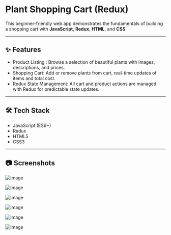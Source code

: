 # Plant Shopping Cart (Redux)

This beginner-friendly web app demonstrates the fundamentals of building a shopping cart with **JavaScript**, **Redux**, **HTML**, and **CSS**

---

## ✨ Features

-  Product Listing : Browse a selection of beautiful plants with images, descriptions, and prices.
-  Shopping Cart: Add or remove plants from cart, real-time updates of items and total cost.
-  Redux State Management: All cart and product actions are managed with Redux for predictable state updates.

---

## 🛠️ Tech Stack

- JavaScript (ES6+)
- Redux
- HTML5
- CSS3

---

## 📷 Screenshots

![image](https://github.com/user-attachments/assets/e28ea247-98ca-40be-9c9b-f241bf05a7ef)

![image](https://github.com/user-attachments/assets/89f9942a-fa0a-4363-a337-c8dbbc1edcd7)

![image](https://github.com/user-attachments/assets/bec3d8d6-16bf-40a0-a9e8-35f76bc64268)

![image](https://github.com/user-attachments/assets/708d9d5c-ca54-4699-90d9-129f54be4148)

![image](https://github.com/user-attachments/assets/1e425f7d-c6e7-4aef-a05a-78da21f59158)

![image](https://github.com/user-attachments/assets/9d201f2a-84b1-4810-b417-3c852e8e22d2)





